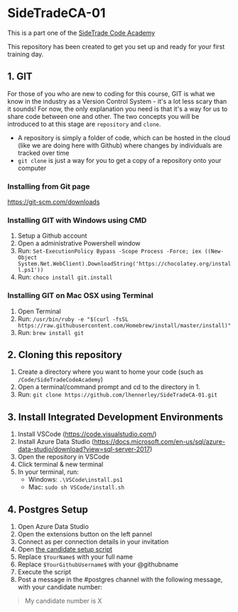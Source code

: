 # SideTradeCA-01

This is a part one of the [SideTrade Code Academy](https://www.sidetrade.com/press-release/2019/launch-of-the-sidetrades-code-academy-in-the-midlands)

This repository has been created to get you set up and ready for your first training day.

## 1. GIT

For those of you who are new to coding for this course, GIT is what we know in the industry as a Version Control System - it's a lot less scary than it sounds! For now, the only explanation you need is that it's a way for us to share code between one and other. The two concepts you will be introduced to at this stage are `repository` and `clone`.

* A repository is simply a folder of code, which can be hosted in the cloud (like we are doing here with Github) where changes by individuals are tracked over time
* `git clone` is just a way for you to get a copy of a repository onto your computer

### Installing from Git page

https://git-scm.com/downloads

### Installing GIT with Windows using CMD

1. Setup a Github account
2. Open a administrative Powershell window
3. Run: `Set-ExecutionPolicy Bypass -Scope Process -Force; iex ((New-Object System.Net.WebClient).DownloadString('https://chocolatey.org/install.ps1'))`
4. Run: `choco install git.install`

### Installing GIT on Mac OSX using Terminal

1. Open Terminal
2. Run: `/usr/bin/ruby -e "$(curl -fsSL https://raw.githubusercontent.com/Homebrew/install/master/install)"`
3. Run: `brew install git`

## 2. Cloning this repository

1. Create a directory where you want to home your code (such as `/Code/SideTradeCodeAcademy`)
2. Open a terminal/command prompt and cd to the directory in 1.
3. Run: `git clone https://github.com/lhennerley/SideTradeCA-01.git`

## 3. Install Integrated Development Environments

1. Install VSCode (https://code.visualstudio.com/)
2. Install Azure Data Studio (https://docs.microsoft.com/en-us/sql/azure-data-studio/download?view=sql-server-2017)
3. Open the repository in VSCode
4. Click terminal & new terminal
4. In your terminal, run:
   * Windows: `.\VSCode\install.ps1`
   * Mac: `sudo sh VSCode/install.sh`

## 4. Postgres Setup

1. Open Azure Data Studio
2. Open the extensions button on the left pannel 
2. Connect as per connection details in your invitation
3. Open [the candidate setup script](Postgres/candidate_setup.sql)
4. Replace `$YourName$` with your full name
5. Replace `$YourGithubUsername$` with your @githubname
5. Execute the script
6. Post a message in the #postgres channel with the following message, with your candidate number:

> My candidate number is X
